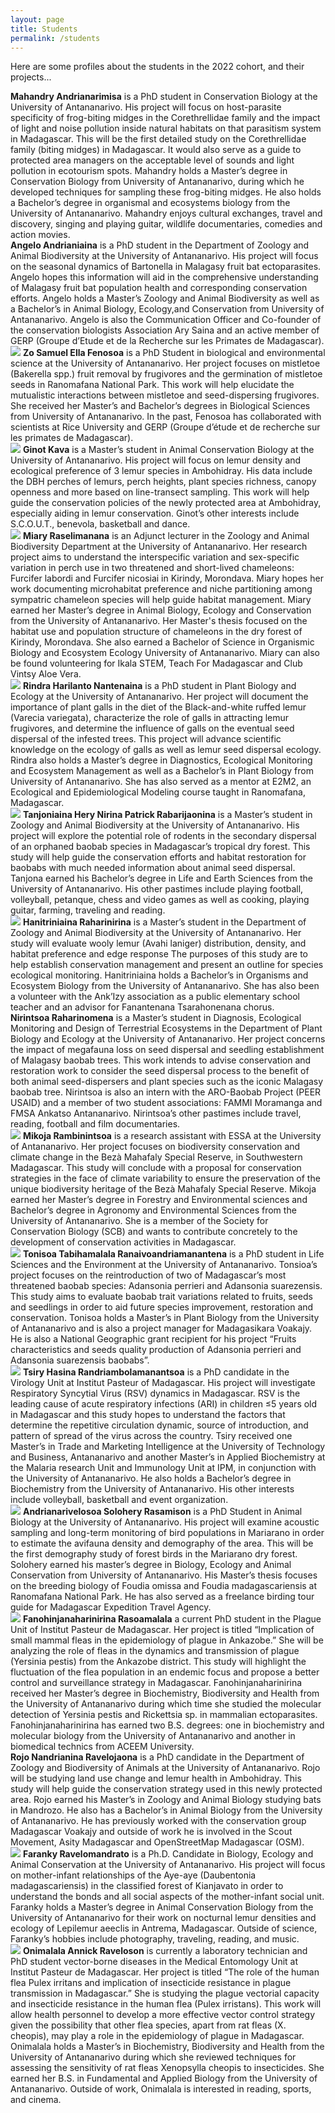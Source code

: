 ```yaml
---
layout: page
title: Students
permalink: /students
---
```

Here are some profiles about the students in the 2022 cohort, and their projects...

<div class="profile-card">
	<!-- <img src="/assets/students/NAME-GOES-HERE.jpeg" class="rounded float-start img-profile" /> -->
	<strong>Mahandry Andrianarimisa</strong> is a PhD student in Conservation Biology at the University of Antananarivo. His project will focus on host-parasite specificity of frog-biting midges in the Corethrellidae family and the impact of light and noise pollution inside natural habitats on that parasitism system in Madagascar. This will be the first detailed study on the Corethrellidae family (biting midges) in Madagascar. It would also serve as a guide to protected area managers on the acceptable level of sounds and light pollution in ecotourism spots. Mahandry holds a Master’s degree in Conservation Biology from University of Antananarivo, during which he developed techniques for sampling these frog-biting midges. He also holds a Bachelor’s degree in organismal and ecosystems biology from the University of Antananarivo. Mahandry enjoys cultural exchanges, travel and discovery, singing and playing guitar, wildlife documentaries, comedies and action movies.
</div>

<div class="profile-card">
	<!-- <img src="/assets/students/NAME-GOES-HERE.jpeg" class="rounded float-start img-profile" /> -->
	<strong>Angelo Andrianiaina</strong> is a ​​PhD student in the Department of Zoology and Animal Biodiversity at the University of Antananarivo. His project will focus on the seasonal dynamics of Bartonella in Malagasy fruit bat ectoparasites. Angelo hopes this information will aid in the comprehensive understanding of Malagasy fruit bat population health and corresponding conservation efforts. Angelo holds a Master’s Zoology and Animal Biodiversity as well as a Bachelor’s in Animal Biology, Ecology,and Conservation from University of Antananarivo. Angelo is also the Communication Officer and Co-founder of the conservation biologists Association Ary Saina and an active member of GERP (Groupe d’Etude et de la Recherche sur les Primates de Madagascar).
</div>

<div class="profile-card">
	<img src="/assets/students/fenosoa,zosamuelella.jpg" class="rounded float-start img-profile" />
	<strong>Zo Samuel Ella Fenosoa</strong> is a PhD Student in biological and environmental science at the University of Antananarivo. Her project focuses on mistletoe (Bakerella spp.) fruit removal by frugivores and the germination of mistletoe seeds in Ranomafana National Park. This work will help elucidate the mutualistic interactions between mistletoe and seed-dispersing frugivores. She received her Master’s and Bachelor’s degrees in Biological Sciences from University of Antananarivo. In the past, Fenosoa has collaborated with scientists at Rice University and GERP (Groupe d’étude et de recherche sur les primates de Madagascar).
</div>

<div class="profile-card">
	<img src="/assets/students/kava,ginot.jpg" class="rounded float-start img-profile" />
	<strong>Ginot Kava</strong> is a Master’s student in Animal Conservation Biology at the University of Antananarivo. His project will focus on lemur density and ecological preference of 3 lemur species in Ambohidray. His data include the DBH perches of lemurs, perch heights, plant species richness, canopy openness and more based on line-transect sampling. This work will help guide the conservation policies of the newly protected area at Ambohidray, especially aiding in lemur conservation. Ginot’s other interests include S.C.O.U.T., benevola, basketball and dance.
</div>

<div class="profile-card">
	<img src="/assets/students/raselimanana,miary.jpg" class="rounded float-start img-profile" />
	<strong>Miary Raselimanana</strong> is an Adjunct lecturer in the Zoology and Animal Biodiversity Department at the University of Antananarivo. Her research project aims to understand the interspecific variation and sex-specific variation in perch use in two threatened and short-lived chameleons: Furcifer labordi and Furcifer nicosiai in Kirindy, Morondava. Miary hopes her work documenting microhabitat preference and niche partitioning among sympatric chameleon species will help guide habitat management. Miary earned her Master’s degree in Animal Biology, Ecology and Conservation from the University of Antananarivo. Her Master's thesis focused on the habitat use and population structure of chameleons in the dry forest of Kirindy, Morondava. She also earned a Bachelor of Science in Organismic Biology and Ecosystem Ecology University of Antananarivo. Miary can also be found volunteering for Ikala STEM, Teach For Madagascar and Club Vintsy Aloe Vera.
</div>

<div class="profile-card">
	<img src="/assets/students/nantenaina,rindraharilanto.jpg" class="rounded float-start img-profile" />
	<strong>Rindra Harilanto Nantenaina</strong> is a PhD student in Plant Biology and Ecology at the University of Antananarivo. Her project will document the importance of plant galls in the diet of the Black-and-white ruffed lemur (Varecia variegata), characterize the role of galls in attracting lemur frugivores, and determine the influence of galls on the eventual seed dispersal of the infested trees. This project will advance scientific knowledge on the ecology of galls as well as lemur seed dispersal ecology. Rindra also holds a Master’s degree in Diagnostics, Ecological Monitoring and Ecosystem Management as well as a Bachelor’s in Plant Biology from University of Antananarivo. She has also served as a mentor at E2M2, an Ecological and Epidemiological Modeling course taught in Ranomafana, Madagascar.
</div>

<div class="profile-card">
	<img src="/assets/students/tanjoniainaherynirinapatrick,rabarijaonina.jpg" class="rounded float-start img-profile" />
	<strong>Tanjoniaina Hery Nirina Patrick Rabarijaonina</strong> is a Master’s student in Zoology and Animal Biodiversity at the University of Antananarivo. His project will explore the potential role of rodents in the secondary dispersal of an orphaned baobab species in Madagascar’s tropical dry forest. This study will help guide the conservation efforts and habitat restoration for baobabs with much needed information about animal seed dispersal. Tanjona earned his Bachelor’s degree in Life and Earth Sciences from the University of Antananarivo. His other pastimes include playing football, volleyball, petanque, chess and video games as well as cooking, playing guitar, farming, traveling and reading.
</div>

<div class="profile-card">
	<img src="/assets/students/raharinirina,hanitriniaina.JPG" class="rounded float-start img-profile" />
	<strong>Hanitriniaina Raharinirina</strong> is a Master’s student in the Department of Zoology and Animal Biodiversity at the University of Antananarivo. Her study will evaluate wooly lemur (Avahi laniger) distribution, density, and habitat preference and edge response The purposes of this study are to help establish conservation management and present an outline for species ecological monitoring. Hanitriniaina holds a Bachelor’s in Organisms and Ecosystem Biology from the University of Antananarivo. She has also been a volunteer with the Ank’Izy association as a public elementary school teacher and an advisor for Fanantenana Tsarahonenana chorus.
</div>

<div class="profile-card">
	<!-- <img src="/assets/students/NAME-GOES-HERE.jpeg" class="rounded float-start img-profile" /> -->
	<strong>Nirintsoa Raharinomena</strong> is a Master’s student in Diagnosis, Ecological Monitoring and Design of Terrestrial Ecosystems in the Department of Plant Biology and Ecology at the University of Antananarivo. Her project concerns the impact of megafauna loss on seed dispersal and seedling establishment of Malagasy baobab trees. This work intends to advise conservation and restoration work to consider the seed dispersal process to the benefit of both animal seed-dispersers and plant species such as the iconic Malagasy baobab tree. Nirintsoa is also an intern with the ARO-Baobab Project (PEER USAID) and a member of two student associations: FAMMI Moramanga and FMSA Ankatso Antananarivo. Nirintsoa’s other pastimes include travel, reading, football and film documentaries.
</div>

<div class="profile-card">
	<img src="/assets/students/rambinintsoa,mioramikoja.jpg" class="rounded float-start img-profile" />
	<strong>Mikoja Rambinintsoa</strong> is a research assistant with ESSA at the University of Antananarivo. Her project focuses on biodiversity conservation and climate change in the Bezà Mahafaly Special Reserve, in Southwestern Madagascar. This study will conclude with a proposal for conservation strategies in the face of climate variability to ensure the preservation of the unique biodiversity heritage of the Bezà Mahafaly Special Reserve. Mikoja earned her Master’s degree in Forestry and Environmental sciences and Bachelor’s degree in Agronomy and Environmental Sciences from the University of Antananarivo. She is a member of the Society for Conservation Biology (SCB) and wants to contribute concretely to the development of conservation activities in Madagascar.
	

</div>

<div class="profile-card">
	<img src="/assets/students/ranaivoandriamanantena,tonisoatabihamalala.jpg" class="rounded float-start img-profile" />
	<strong>Tonisoa Tabihamalala Ranaivoandriamanantena</strong> is a PhD student in Life Sciences and the Environment at the University of Antananarivo. Tonsioa’s project focuses on the reintroduction of two of Madagascar’s most threatened baobab species: Adansonia perrieri and Adansonia suarezensis. This study aims to evaluate baobab trait variations related to fruits, seeds and seedlings in order to aid future species improvement, restoration and conservation. Tonisoa holds a Master’s in Plant Biology from the University of Antananarivo and is also a project manager for Madagasikara Voakajy. He is also a National Geographic grant recipient for his project “Fruits characteristics and seeds quality production of Adansonia perrieri and Adansonia suarezensis baobabs”.
</div>

<div class="profile-card">
	<img src="/assets/students/randriambolamanantsoa,tsiryhasina.jpg" class="rounded float-start img-profile" />
	<strong>Tsiry Hasina Randriambolamanantsoa</strong> is a PhD candidate in the Virology Unit at Institut Pasteur of Madagascar. His project will investigate Respiratory Syncytial Virus (RSV) dynamics in Madagascar. RSV is the leading cause of acute respiratory infections (ARI) in children ≤5 years old in Madagascar and this study hopes to understand the factors that determine the repetitive circulation dynamic, source of introduction, and pattern of spread of the virus across the country. Tsiry received one Master’s in Trade and Marketing Intelligence at the University of Technology and Business, Antananarivo and another Master’s in Applied Biochemistry at the Malaria research Unit and Immunology Unit at IPM, in conjunction with the University of Antananarivo. He also holds a Bachelor’s degree in Biochemistry from the University of Antananarivo. His other interests include volleyball, basketball and event organization.
</div>

<div class="profile-card">
	<img src="/assets/students/rasamison,andrianarivelosoasolohery.jpg" class="rounded float-start img-profile" />
	<strong>Andrianarivelosoa Solohery Rasamison</strong> is a PhD Student in Animal Biology at the University of Antananarivo. His project will examine acoustic sampling and long-term monitoring of bird populations in Mariarano in order to estimate the avifauna density and demography of the area. This will be the first demography study of forest birds in the Mariarano dry forest. Solohery earned his master’s degree in Biology, Ecology and Animal Conservation from University of Antananarivo. His Master’s thesis focuses on the breeding biology of Foudia omissa and Foudia madagascariensis at Ranomafana National Park. He has also served as a freelance birding tour guide for Madagascar Expedition Travel Agency.
</div>

<div class="profile-card">
	<img src="/assets/students/rasoamalala,fanohinjanaharinirina.jpg" class="rounded float-start img-profile" />
	<strong>Fanohinjanaharinirina Rasoamalala</strong> a current PhD student in the Plague Unit of Institut Pasteur de Madagascar. Her project is titled “Implication of small mammal fleas in the epidemiology of plague in Ankazobe.” She will be analyzing the role of fleas in the dynamics and transmission of plague (Yersinia pestis) from the Ankazobe district. This study will highlight the fluctuation of the flea population in an endemic focus and propose a better control and surveillance strategy in Madagascar. Fanohinjanaharinirina received her Master’s degree in Biochemistry, Biodiversity and Health from the University of Antananarivo during which time she studied the molecular detection of Yersinia pestis and Rickettsia sp. in mammalian ectoparasites. Fanohinjanaharinirina has earned two B.S. degrees: one in biochemistry and molecular biology from the University of Antananarivo and another in biomedical technics from ACEEM University.
</div>

<div class="profile-card">
	<!-- <img src="/assets/students/NAME-GOES-HERE.jpeg" class="rounded float-start img-profile" /> -->
	<strong>Rojo Nandrianina Ravelojaona</strong> is a PhD candidate in the Department of Zoology and Biodiversity of Animals at the University of Antananarivo. Rojo will be studying land use change and lemur health in Ambohidray. This study will help guide the conservation strategy used in this newly protected area. Rojo earned his Master’s in Zoology and Animal Biology studying bats in Mandrozo. He also has a Bachelor’s in Animal Biology from the University of Antananarivo. He has previously worked with the conservation group Madagascar Voakajy and outside of work he is involved in the Scout Movement, Asity Madagascar and OpenStreetMap Madagascar (OSM).
</div>

<div class="profile-card">
	<img src="/assets/students/ravelomandrato,faranky.jpg" class="rounded float-start img-profile" />
	<strong>Faranky Ravelomandrato</strong> is a Ph.D. Candidate in Biology, Ecology and Animal Conservation at the University of Antananarivo. His project will focus on mother-infant relationships of the Aye-aye (Daubentonia madagascariensis) in the classified forest of Kianjavato in order to understand the bonds and all social aspects of the mother-infant social unit. Faranky holds a Master’s degree in Animal Conservation Biology from the University of Antananarivo for their work on nocturnal lemur densities and ecology of Lepilemur aeeclis in Antrema, Madagascar. Outside of science, Faranky’s hobbies include photography, traveling, reading, and music.
</div>

<div class="profile-card">
	<img src="/assets/students/raveloson,onimalalaannick.jpg" class="rounded float-start img-profile" />
	<strong>Onimalala Annick Raveloson</strong> is currently a laboratory technician and PhD student vector-borne diseases in the Medical Entomology Unit at Institut Pasteur de Madagascar. Her project is titled “The role of the human flea Pulex irritans and implication of insecticide resistance in plague transmission in Madagascar.” She is studying the plague vectorial capacity and insecticide resistance in the human flea (Pulex irristans). This work will allow health personnel to develop a more effective vector control strategy given the possibility that other flea species, apart from rat fleas (X. cheopis), may play a role in the epidemiology of plague in Madagascar. Onimalala holds a Master’s in Biochemistry, Biodiversity and Health from the University of Antananarivo during which she reviewed techniques for assessing the sensitivity of rat fleas Xenopsylla cheopis to insecticides. She earned her B.S. in Fundamental and Applied Biology from the University of Antananarivo. Outside of work, Onimalala is interested in reading, sports, and cinema.
</div>